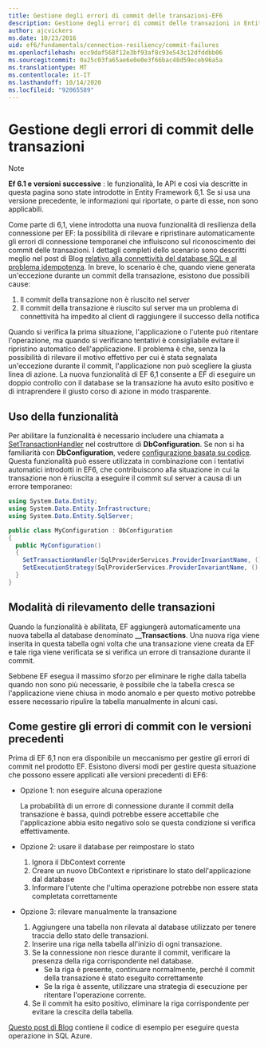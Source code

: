 ```yaml
---
title: Gestione degli errori di commit delle transazioni-EF6
description: Gestione degli errori di commit delle transazioni in Entity Framework 6
author: ajcvickers
ms.date: 10/23/2016
uid: ef6/fundamentals/connection-resiliency/commit-failures
ms.openlocfilehash: ecc9daf568f12e3bf93af8c93e543c12dfddbb06
ms.sourcegitcommit: 0a25c03fa65ae6e0e0e3f66bac48d59eceb96a5a
ms.translationtype: MT
ms.contentlocale: it-IT
ms.lasthandoff: 10/14/2020
ms.locfileid: "92065589"
---
```

# <a name="handling-transaction-commit-failures"></a>Gestione degli errori di commit delle transazioni

> [!NOTE]
> **Ef 6.1 e versioni successive** : le funzionalità, le API e così via descritte in questa pagina sono state introdotte in Entity Framework 6,1. Se si usa una versione precedente, le informazioni qui riportate, o parte di esse, non sono applicabili.  

Come parte di 6,1, viene introdotta una nuova funzionalità di resilienza della connessione per EF: la possibilità di rilevare e ripristinare automaticamente gli errori di connessione temporanei che influiscono sul riconoscimento dei commit delle transazioni. I dettagli completi dello scenario sono descritti meglio nel post di Blog [relativo alla connettività del database SQL e al problema idempotenza](/archive/blogs/adonet/sql-database-connectivity-and-the-idempotency-issue).  In breve, lo scenario è che, quando viene generata un'eccezione durante un commit della transazione, esistono due possibili cause:  

1. Il commit della transazione non è riuscito nel server
2. Il commit della transazione è riuscito sul server ma un problema di connettività ha impedito al client di raggiungere il successo della notifica  

Quando si verifica la prima situazione, l'applicazione o l'utente può ritentare l'operazione, ma quando si verificano tentativi è consigliabile evitare il ripristino automatico dell'applicazione. Il problema è che, senza la possibilità di rilevare il motivo effettivo per cui è stata segnalata un'eccezione durante il commit, l'applicazione non può scegliere la giusta linea di azione. La nuova funzionalità di EF 6,1 consente a EF di eseguire un doppio controllo con il database se la transazione ha avuto esito positivo e di intraprendere il giusto corso di azione in modo trasparente.  

## <a name="using-the-feature"></a>Uso della funzionalità  

Per abilitare la funzionalità è necessario includere una chiamata a [SetTransactionHandler](https://msdn.microsoft.com/library/system.data.entity.dbconfiguration.setdefaulttransactionhandler.aspx) nel costruttore di **DbConfiguration**. Se non si ha familiarità con **DbConfiguration**, vedere [configurazione basata su codice](xref:ef6/fundamentals/configuring/code-based). Questa funzionalità può essere utilizzata in combinazione con i tentativi automatici introdotti in EF6, che contribuiscono alla situazione in cui la transazione non è riuscita a eseguire il commit sul server a causa di un errore temporaneo:  

``` csharp
using System.Data.Entity;
using System.Data.Entity.Infrastructure;
using System.Data.Entity.SqlServer;

public class MyConfiguration : DbConfiguration  
{
  public MyConfiguration()  
  {  
    SetTransactionHandler(SqlProviderServices.ProviderInvariantName, () => new CommitFailureHandler());  
    SetExecutionStrategy(SqlProviderServices.ProviderInvariantName, () => new SqlAzureExecutionStrategy());  
  }  
}
```  

## <a name="how-transactions-are-tracked"></a>Modalità di rilevamento delle transazioni  

Quando la funzionalità è abilitata, EF aggiungerà automaticamente una nuova tabella al database denominato **__Transactions**. Una nuova riga viene inserita in questa tabella ogni volta che una transazione viene creata da EF e tale riga viene verificata se si verifica un errore di transazione durante il commit.  

Sebbene EF esegua il massimo sforzo per eliminare le righe dalla tabella quando non sono più necessarie, è possibile che la tabella cresca se l'applicazione viene chiusa in modo anomalo e per questo motivo potrebbe essere necessario ripulire la tabella manualmente in alcuni casi.  

## <a name="how-to-handle-commit-failures-with-previous-versions"></a>Come gestire gli errori di commit con le versioni precedenti

Prima di EF 6,1 non era disponibile un meccanismo per gestire gli errori di commit nel prodotto EF. Esistono diversi modi per gestire questa situazione che possono essere applicati alle versioni precedenti di EF6:  

* Opzione 1: non eseguire alcuna operazione  

  La probabilità di un errore di connessione durante il commit della transazione è bassa, quindi potrebbe essere accettabile che l'applicazione abbia esito negativo solo se questa condizione si verifica effettivamente.  

* Opzione 2: usare il database per reimpostare lo stato  

  1. Ignora il DbContext corrente  
  2. Creare un nuovo DbContext e ripristinare lo stato dell'applicazione dal database  
  3. Informare l'utente che l'ultima operazione potrebbe non essere stata completata correttamente  

* Opzione 3: rilevare manualmente la transazione  

  1. Aggiungere una tabella non rilevata al database utilizzato per tenere traccia dello stato delle transazioni.  
  2. Inserire una riga nella tabella all'inizio di ogni transazione.  
  3. Se la connessione non riesce durante il commit, verificare la presenza della riga corrispondente nel database.  
     * Se la riga è presente, continuare normalmente, perché il commit della transazione è stato eseguito correttamente  
     * Se la riga è assente, utilizzare una strategia di esecuzione per ritentare l'operazione corrente.  
  4. Se il commit ha esito positivo, eliminare la riga corrispondente per evitare la crescita della tabella.  

[Questo post di Blog](/archive/blogs/adonet/sql-database-connectivity-and-the-idempotency-issue) contiene il codice di esempio per eseguire questa operazione in SQL Azure.  
